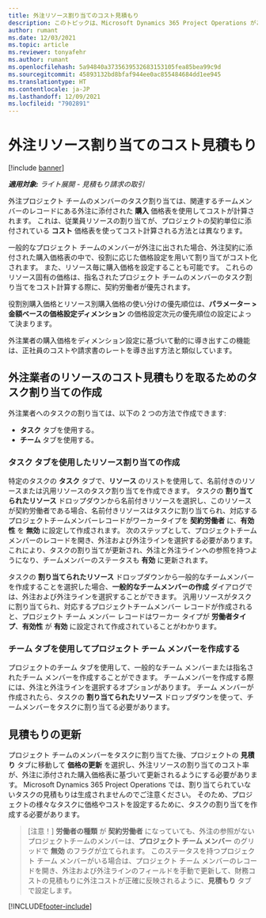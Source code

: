 ```yaml
---
title: 外注リソース割り当てのコスト見積もり
description: このトピックは、Microsoft Dynamics 365 Project Operations がどのように外注リソース割り当てのコスト見積もりを計算する方法について説明します。
author: rumant
ms.date: 12/03/2021
ms.topic: article
ms.reviewer: tonyafehr
ms.author: rumant
ms.openlocfilehash: 5a94840a3735639532683153105fea85bea99c9d
ms.sourcegitcommit: 45893132bd8bfaf944ee0ac855484684dd1ee945
ms.translationtype: HT
ms.contentlocale: ja-JP
ms.lasthandoff: 12/09/2021
ms.locfileid: "7902891"
---
```

# <a name="cost-estimation-of-subcontracted-resource-assignments"></a>外注リソース割り当てのコスト見積もり

[!include [banner](../../includes/dataverse-preview.md)]

_**適用対象:** ライト展開 - 見積もり請求の取引_

外注プロジェクト チームのメンバーのタスク割り当ては、関連するチームメンバーのレコードにある外注に添付された **購入** 価格表を使用してコストが計算されます。 これは、従業員リソースの割り当てが、プロジェクトの契約単位に添付されている **コスト** 価格表を使ってコスト計算される方法とは異なります。 

一般的なプロジェクト チームのメンバーが外注に出された場合、外注契約に添付された購入価格表の中で、役割に応じた価格設定を用いて割り当てがコスト化されます。 また、リソース毎に購入価格を設定することも可能です。 これらのリソース固有の価格は、指名されたプロジェクト チームのメンバーのタスク割り当てをコスト計算する際に、契約労働者が優先されます。 

役割別購入価格とリソース別購入価格の使い分けの優先順位は、**パラメーター > 金額ベースの価格設定ディメンション** の価格設定次元の優先順位の設定によって決まります。

外注業者の購入価格をディメンション設定に基づいて動的に導き出すこの機能は、正社員のコストや請求書のレートを導き出す方法と類似しています。 

## <a name="creating-task-assignments-for-getting-cost-estimates-of-subcontractor-resources"></a>外注業者のリソースのコスト見積もりを取るためのタスク割り当ての作成

外注業者へのタスクの割り当ては、以下の 2 つの方法で作成できます: 
- **タスク** タブを使用する。
- **チーム** タブを使用する。

### <a name="creating-resources-assignments-using-the-tasks-tab"></a>タスク タブを使用したリソース割り当ての作成
特定のタスクの **タスク** タブで、**リソース** のリストを使用して、名前付きのリソースまたは汎用リソースのタスク割り当てを作成できます。 タスクの **割り当てられたリソース** ドロップダウンから名前付きリソースを選択し、このリソースが契約労働者である場合、名前付きリソースはタスクに割り当てられ、対応するプロジェクトチームメンバーレコードがワーカータイプを **契約労働者**  に、**有効性** を **無効** に設定して作成されます。 次のステップとして、プロジェクトチーム メンバーのレコードを開き、外注および外注ラインを選択する必要があります。 これにより、タスクの割り当てが更新され、外注と外注ラインへの参照を持つようになり、チームメンバーのステータスも **有効** に更新されます。

タスクの **割り当てられたリソース** ドロップダウンから一般的なチームメンバーを作成することを選択した場合、**一般的なチームメンバーの作成** ダイアログでは、外注および外注ラインを選択することができます。 汎用リソースがタスクに割り当てられ、対応するプロジェクトチームメンバー レコードが作成されると、プロジェクト チーム メンバー レコードはワーカー タイプが **労働者タイプ**、**有効性** が **有効** に設定されて作成されていることがわかります。

### <a name="creating-project-team-members-using-the-team-tab"></a>チーム タブを使用してプロジェクト チーム メンバーを作成する
プロジェクトのチーム タブを使用して、一般的なチーム メンバーまたは指名されたチーム メンバーを作成することができます。 チームメンバーを作成する際には、外注と外注ラインを選択するオプションがあります。 チーム メンバーが作成されたら、タスクの **割り当てられたリソース** ドロップダウンを使って、チームメンバーをタスクに割り当てる必要があります。 

## <a name="updating-estimates"></a>見積もりの更新
プロジェクト チームのメンバーをタスクに割り当てた後、プロジェクトの **見積り** タブに移動して **価格の更新** を選択し、外注リソースの割り当てのコスト率が、外注に添付された購入価格表に基づいて更新されるようにする必要があります。 Microsoft Dynamics 365 Project Operations では、割り当てられていないタスクの見積もりは生成されませんのでご注意ください。 そのため、プロジェクトの様々なタスクに価格やコストを設定するために、タスクの割り当てを作成する必要があります。 

> [注意！] **労働者の種類** が **契約労働者** になっていても、外注の参照がないプロジェクトチームのメンバーは、**プロジェクト チーム メンバー** のグリッドで **無効** のフラグが立てられます。 このステータスを持つプロジェクト チーム メンバーがいる場合は、プロジェクト チーム メンバーのレコードを開き、外注および外注ラインのフィールドを手動で更新して、財務コストの見積もりに外注コストが正確に反映されるように、**見積もり** タブで設定します。 


[!INCLUDE[footer-include](../../includes/footer-banner.md)]
